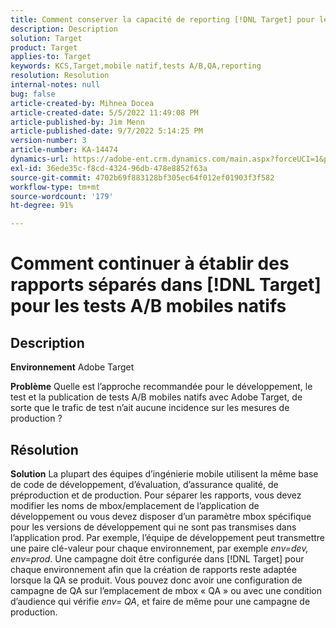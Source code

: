 ```yaml
---
title: Comment conserver la capacité de reporting [!DNL Target] pour les tests A/B mobiles natifs
description: Description
solution: Target
product: Target
applies-to: Target
keywords: KCS,Target,mobile natif,tests A/B,QA,reporting
resolution: Resolution
internal-notes: null
bug: false
article-created-by: Mihnea Docea
article-created-date: 5/5/2022 11:49:08 PM
article-published-by: Jim Menn
article-published-date: 9/7/2022 5:14:25 PM
version-number: 3
article-number: KA-14474
dynamics-url: https://adobe-ent.crm.dynamics.com/main.aspx?forceUCI=1&pagetype=entityrecord&etn=knowledgearticle&id=5a7119f3-cdcc-ec11-a7b5-6045bd00dbbc
exl-id: 36ede35c-f8cd-4324-96db-478e8852f63a
source-git-commit: 4702b69f883128bf305ec64f012ef01903f3f582
workflow-type: tm+mt
source-wordcount: '179'
ht-degree: 91%

---
```


# Comment continuer à établir des rapports séparés dans [!DNL Target] pour les tests A/B mobiles natifs

## Description


<b>Environnement</b>
Adobe Target

<b>Problème</b>
Quelle est l’approche recommandée pour le développement, le test et la publication de tests A/B mobiles natifs avec Adobe Target, de sorte que le trafic de test n’ait aucune incidence sur les mesures de production ?


## Résolution


<b>Solution</b>
La plupart des équipes d’ingénierie mobile utilisent la même base de code de développement, d’évaluation, d’assurance qualité, de préproduction et de production.
Pour séparer les rapports, vous devez modifier les noms de mbox/emplacement de l’application de développement ou vous devez disposer d’un paramètre mbox spécifique pour les versions de développement qui ne sont pas transmises dans l’application prod.
Par exemple, l’équipe de développement peut transmettre une paire clé-valeur pour chaque environnement, par exemple *env=dev, env=prod*.
Une campagne doit être configurée dans [!DNL Target] pour chaque environnement afin que la création de rapports reste adaptée lorsque la QA se produit.
Vous pouvez donc avoir une configuration de campagne de QA sur l’emplacement de mbox « QA » ou avec une condition d’audience qui vérifie *env= QA*, et faire de même pour une campagne de production.
